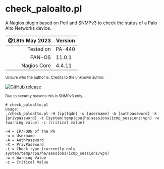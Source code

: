 # check_paloalto.pl
A Nagios plugin based on Perl and SNMPv3 to check the status of a Palo Alto Networks device.

| @18th May 2023 | Version |
|---------------:|----------|
| Tested on      |  PA-440 |
| PAN-OS         |  11.0.1 |
| Nagios Core    |  4.4.11 |

<sub>Unsure who the author is. Credits to the unknown author.</sub>

[![GitHub release](https://img.shields.io/github/release/FoUStep/check_paloalto.pl.svg)](https://GitHub.com/FoUStep/check_paloalto.pl/releases/)

<sub>Due to security reasons this is SNMPv3 only.</sub>
```
# check_paloalto.pl 
Usage:
./check_paloalto.pl -H [ip|fqdn] -u [username] -A [authpassword] -X [privpassword] -t [system|temp|cpu|ha|sessions|icmp_sessions|vpn] -w [warning value] -c [critical value]

-H = IP/FQDN of the PA
-u = Username
-A = AuthPassword
-X = PrivPassword
-t = Check type (currently only system/temp/cpu/ha/sessions/icmp_sessions/vpn)
-w = Warning Value
-c = Critical Value
```
